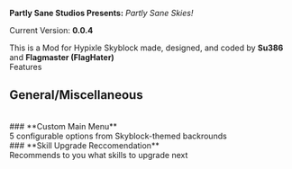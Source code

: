 **Partly Sane Studios Presents:** *Partly Sane Skies!*
<br>

Current Version: **0.0.4**
<br>

This is a Mod for Hypixle Skyblock made, designed, and coded by **Su386** and **Flagmaster (FlagHater)**
<br>
Features
## General/Miscellaneous
<br>
### **Custom Main Menu**
<br>
5 configurable options from Skyblock-themed backrounds
<br>
### **Skill Upgrade Reccomendation**
<br>
Recommends to you what skills to upgrade next 
